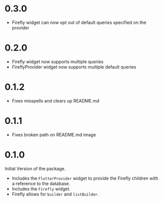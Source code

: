 # 0.3.0

 - Firefly widget can now opt out of default queries specified on the provider

# 0.2.0

 - Firefly widget now supports multiple queries
 - FireflyProvider widget now supports multiple default queries

# 0.1.2

 - Fixes misspells and clears up README.md

# 0.1.1

- Fixes broken path on README.md image 

# 0.1.0

Initial Version of the package.

- Includes the `FlutterProvider` widget to provide the Firefly children with a reference to the database.
- Includes the `Firefly` widget.
- Firefly allows for `builder` and `listBuilder`.